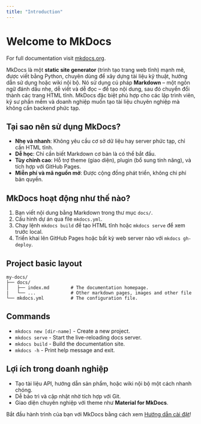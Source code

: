 ```yaml
---
title: "Introduction"
---
```


# Welcome to MkDocs

For full documentation visit [mkdocs.org](https://www.mkdocs.org).

MkDocs là một **static site generator** (trình tạo trang web tĩnh) mạnh mẽ, được viết bằng Python, chuyên dùng để xây dựng tài liệu kỹ thuật, hướng dẫn sử dụng hoặc wiki nội bộ. Nó sử dụng cú pháp **Markdown** – một ngôn ngữ đánh dấu nhẹ, dễ viết và dễ đọc – để tạo nội dung, sau đó chuyển đổi thành các trang HTML tĩnh. MkDocs đặc biệt phù hợp cho các lập trình viên, kỹ sư phần mềm và doanh nghiệp muốn tạo tài liệu chuyên nghiệp mà không cần backend phức tạp.

## Tại sao nên sử dụng MkDocs?

- **Nhẹ và nhanh**: Không yêu cầu cơ sở dữ liệu hay server phức tạp, chỉ cần HTML tĩnh.
- **Dễ học**: Chỉ cần biết Markdown cơ bản là có thể bắt đầu.
- **Tùy chỉnh cao**: Hỗ trợ theme (giao diện), plugin (bổ sung tính năng), và tích hợp với GitHub Pages.
- **Miễn phí và mã nguồn mở**: Được cộng đồng phát triển, không chi phí bản quyền.

## MkDocs hoạt động như thế nào?

1. Bạn viết nội dung bằng Markdown trong thư mục `docs/`.
2. Cấu hình dự án qua file `mkdocs.yml`.
3. Chạy lệnh `mkdocs build` để tạo HTML tĩnh hoặc `mkdocs serve` để xem trước local.
4. Triển khai lên GitHub Pages hoặc bất kỳ web server nào với `mkdocs gh-deploy`.

## Project basic layout

```text
my-docs/
├── docs/
│   ├── index.md        # The documentation homepage.
|   └── ...             # Other markdown pages, images and other file
└── mkdocs.yml          # The configuration file.
```

## Commands

- `mkdocs new [dir-name]` - Create a new project.
- `mkdocs serve` - Start the live-reloading docs server.
- `mkdocs build` - Build the documentation site.
- `mkdocs -h` - Print help message and exit.

## Lợi ích trong doanh nghiệp

- Tạo tài liệu API, hướng dẫn sản phẩm, hoặc wiki nội bộ một cách nhanh chóng.
- Dễ bảo trì và cập nhật nhờ tích hợp với Git.
- Giao diện chuyên nghiệp với theme như **Material for MkDocs**.

Bắt đầu hành trình của bạn với MkDocs bằng cách xem [Hướng dẫn cài đặt](setup/install.md)!
